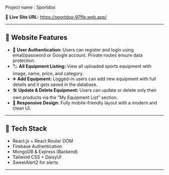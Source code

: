 

Project name : Sportdox 

🔗 **Live Site URL:** https://sportdox-97ffe.web.app/

---

## 🚀 Website Features

- 🔐 **User Authentication:** Users can register and login using email/password or Google account. Private routes ensure data protection.
- 🏷️ **All Equipment Listing:** View all uploaded sports equipment with image, name, price, and category.
- ➕ **Add Equipment:** Logged-in users can add new equipment with full details and it gets saved in the database.
- 🛠️ **Update & Delete Equipment:** Users can update or delete only their own products via the "My Equipment List" section.
- 📱 **Responsive Design:** Fully mobile-friendly layout with a modern and clean UI.

---

## 🧪 Tech Stack

- React.js + React Router DOM  
- Firebase Authentication  
- MongoDB & Express (Backend)  
- Tailwind CSS + DaisyUI  
- SweetAlert2 for alerts  

---



